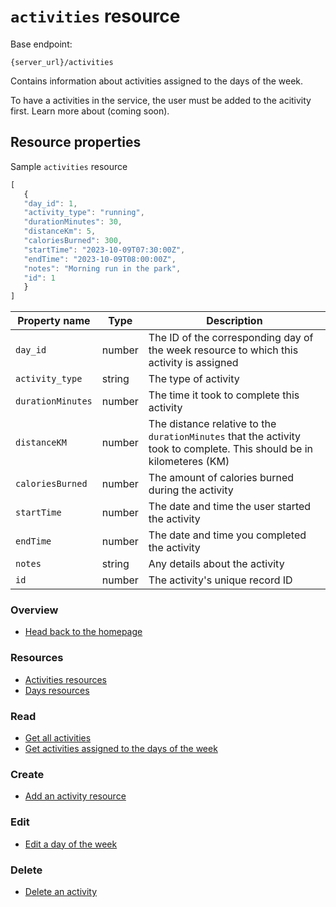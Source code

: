 # `activities` resource

Base endpoint:

```shell
{server_url}/activities
```

Contains information about activities assigned to the days of the week.

To have a activities in the service, the user must be added to
the acitivity first. Learn more about (coming soon).

## Resource properties

Sample `activities` resource

```js
[
   {
   "day_id": 1,
   "activity_type": "running",
   "durationMinutes": 30,
   "distanceKm": 5,
   "caloriesBurned": 300,
   "startTime": "2023-10-09T07:30:00Z",
   "endTime": "2023-10-09T08:00:00Z",
   "notes": "Morning run in the park",
   "id": 1
   }
]
```

| Property name | Type | Description |
| ------------- | ----------- | ----------- |
| `day_id` | number | The ID of the corresponding day of the week resource to which this activity is assigned |
| `activity_type` | string | The type of activity |
| `durationMinutes` | number | The time it took to complete this activity |
| `distanceKM` | number | The distance relative to the `durationMinutes` that the activity took to complete. This should be in kilometeres (KM) |
| `caloriesBurned` | number | The amount of calories burned during the activity |
| `startTime` | number | The date and time the user started the activity |
| `endTime` | number | The date and time you completed the activity |
| `notes` | string | Any details about the activity |
| `id` | number | The activity's unique record ID |


### Overview

* [Head back to the homepage](../index.md)

### Resources

* [Activities resources](api/activities.md)
* [Days resources](api/days.md)

### Read

* [Get all activities](./get-activities.md)
* [Get activities assigned to the days of the week](./get-days.md)

### Create

* [Add an activity resource](./post-new-activity.md)

### Edit

* [Edit a day of the week](./put-days.md)

### Delete

* [Delete an activity](./delete-activities.md)
